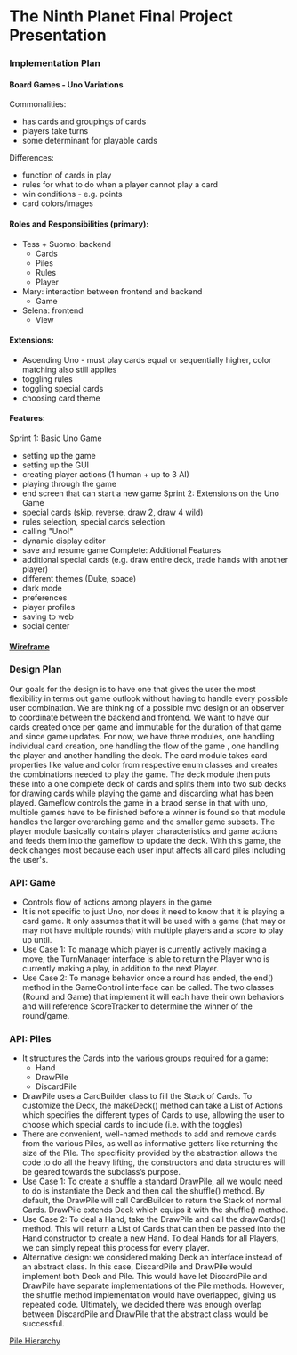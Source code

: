 # The Ninth Planet Final Project Presentation

### Implementation Plan

#### Board Games - Uno Variations

Commonalities:
- has cards and groupings of cards
- players take turns
- some determinant for playable cards

Differences:
- function of cards in play
- rules for what to do when a player cannot play a card
- win conditions - e.g. points
- card colors/images

#### Roles and Responsibilities (primary):
- Tess + Suomo: backend
    - Cards
    - Piles
    - Rules
    - Player
- Mary: interaction between frontend and backend
    - Game
- Selena: frontend
    - View

#### Extensions:
- Ascending Uno - must play cards equal or sequentially higher, color matching also still applies
- toggling rules
- toggling special cards
- choosing card theme

#### Features:
Sprint 1: Basic Uno Game
- setting up the game
- setting up the GUI
- creating player actions (1 human + up to 3 AI)
- playing through the game
- end screen that can start a new game
Sprint 2: Extensions on the Uno Game
- special cards (skip, reverse, draw 2, draw 4 wild)
- rules selection, special cards selection
- calling "Uno!"
- dynamic display editor
- save and resume game
Complete: Additional Features
- additional special cards (e.g. draw entire deck, trade hands with another player)
- different themes (Duke, space)
- dark mode
- preferences
- player profiles
- saving to web
- social center
    
#### [Wireframe](https://www.youtube.com/watch?v=EtFE2KQ19k0)

### Design Plan
Our goals for the design is to have one that gives the user the most flexibility in terms out game outlook without having to 
handle every possible user combination. 
We are thinking of a possible mvc design or an observer to coordinate between the backend and frontend.
We want to have our cards created once per game and immutable for the duration of that game and since game updates. 
For now, we have three modules, one handling individual card creation, one handling the flow of the game , one handling the player and another handling the deck.
The card module takes card properties like value and color from respective enum classes and creates the combinations needed to play the game. The deck module then puts these into a one complete deck of cards and splits them into two sub decks for drawing cards while playing the game and discarding what has been played.
Gameflow controls the game in a braod sense in that with uno, multiple games have to be finished before a winner is found so that module handles the larger overarching game and the smaller game subsets.
The player module basically contains player characteristics and game actions and feeds them into the gameflow to update the deck.
With this game, the deck changes most because each user input affects all card piles including the user's. 
 

### API: Game
- Controls flow of actions among players in the game
- It is not specific to just Uno, nor does it need to know that it is playing a card game. It only assumes that it will be used with a game (that may or may not have multiple rounds) with multiple players and a score to play up until. 
- Use Case 1: To manage which player is currently actively making a move, the TurnManager interface is able to return the Player who is currently making a play, in addition to the next Player. 
- Use Case 2: To manage behavior once a round has ended, the end() method in the GameControl interface can be called. The two classes (Round and Game) that implement it will each have their own behaviors and will reference ScoreTracker to determine the winner of the round/game.


### API: Piles

- It structures the Cards into the various groups required for a game:
    - Hand
    - DrawPile
    - DiscardPile
- DrawPile uses a CardBuilder class to fill the Stack of Cards. To customize the Deck, the makeDeck() method can take a List of Actions which specifies the different types of Cards to use, allowing the user to choose which special cards to include (i.e. with the toggles)
- There are convenient, well-named methods to add and remove cards from the various Piles, as well as informative getters like returning the size of the Pile. The specificity provided by the abstraction allows the code to do all the heavy lifting, the constructors and data structures will be geared towards the subclass’s purpose.
- Use Case 1: To create a shuffle a standard DrawPile, all we would need to do is instantiate the Deck and then call the shuffle() method. By default, the DrawPile will call CardBuilder to return the Stack of normal Cards. DrawPile extends Deck which equips it with the shuffle() method.
- Use Case 2: To deal a Hand, take the DrawPile and call the drawCards() method. This will return a List of Cards that can then be passed into the Hand constructor to create a new Hand. To deal Hands for all Players, we can simply repeat this process for every player.
- Alternative design: we considered making Deck an interface instead of an abstract class. In this case, DiscardPile and DrawPile would implement both Deck and Pile. This would have let DiscardPile and DrawPile have separate implementations of the Pile methods. However, the shuffle method implementation would have overlapped, giving us repeated code. Ultimately, we decided there was enough overlap between DiscardPile and DrawPile that the abstract class would be successful.

[Pile Hierarchy](https://coursework.cs.duke.edu/compsci307_2020spring/final_team09/-/raw/master/pile_hierarchy.png)
